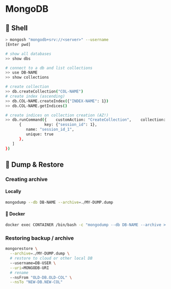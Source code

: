 # MongoDB

## 🐢 Shell
```sh
> mongosh "mongodb+srv://<server>" --username 
[Enter pwd]

# show all databases
>> show dbs

# connect to a db and list collections
>> use DB-NAME
>> show collections

# create collection
>> db.createCollection("COL-NAME")
# create index (ascending)
>> db.COL-NAME.createIndex({"INDEX-NAME": 1})
>> db.COL-NAME.getIndices()

# create indices on collection creation (AZ!)
>> db.runCommand({    customAction: "CreateCollection",    collection: "game_config",    indexes: [
      {          key: {"session_id": 1},
         name: "session_id_1",
         unique: true
      },
   ]
})
```

## 📁 Dump & Restore

### Creating archive
#### Locally
```sh
mongodump --db DB-NAME --archive=./MY-DUMP.dump
```

#### 🐳 Docker
```sh
docker exec CONTAINER /bin/bash -c "mongodump --db DB-NAME --archive > /PATH/IN/CONTAINER/MY-DUMP.dump"
```

### Restoring backup / archive
```sh
mongorestore \
  --archive=./MY-DUMP.dump \
  # restore to cloud or other local DB
  --username=DB-USER \
  --uri=MONGODB-URI
  # rename
  --nsFrom "OLD-DB.OLD-COL" \
  --nsTo "NEW-DB.NEW-COL"
```

